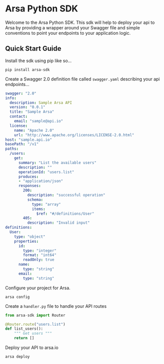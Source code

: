 # Arsa Python SDK

Welcome to the Arsa Python SDK. This sdk will help to deploy your api to Arsa by providing
a wrapper around your Swagger file and simple conventions to point your endpoints
to your application logic.

## Quick Start Guide

Install the sdk using pip like so...

```
pip install arsa-sdk
```

Create a Swagger 2.0 definition file called `swagger.yaml` describing your api endpoints...

```yaml
swagger: "2.0"
info:
  description: Sample Arsa API
  version: "0.0.1"
  title: "Sample Arsa"
  contact:
    email: "sample@api.io"
  license:
    name: "Apache 2.0"
    url: "http://www.apache.org/licenses/LICENSE-2.0.html"
host: "sample.api.io"
basePath: "/v1"
paths:
  /users:
    get:
      summary: "List the available users"
      description: ""
      operationId: "users.list"
      produces:
      - "application/json"
      responses:
        200:
          description: "successful operation"
          schema:
            type: "array"
            items:
              $ref: "#/definitions/User"
        405:
          description: "Invalid input"
definitions:
  User:
    type: "object"
    properties:
      id:
        type: "integer"
        format: "int64"
        readOnly: true
      name:
        type: "string"
      email:
        type: "string"
```

Configure your project for Arsa.

```
arsa config
```

Create a `handler.py` file to handle your API routes

```python
from arsa-sdk import Router

@Router.route("users.list")
def list_users():
    """ Get users """
    return []
```

Deploy your API to arsa.io

```
arsa deploy
```
